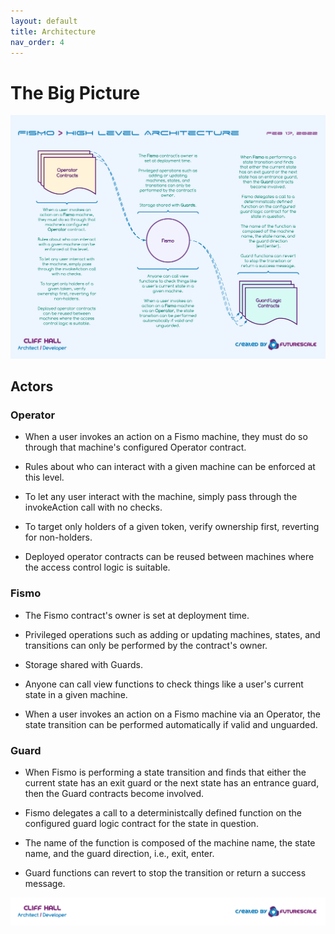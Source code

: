 ```yaml
---
layout: default
title: Architecture
nav_order: 4
---
```

# The Big Picture
![The Big Picture](images/FismoHighLevelArch.png)

## Actors
### Operator
* When a user invokes an action on a Fismo machine, they must do so through that machine's configured Operator contract.

* Rules about who can interact with a given machine can be enforced at this level.  

* To let any user interact with the machine, simply pass through the invokeAction call with no checks.

* To target only holders of a given token, verify ownership first, reverting for non-holders.

* Deployed operator contracts can be reused between machines where the access control logic is suitable.

### Fismo

* The Fismo contract's owner is set at deployment time. 

* Privileged operations such as adding or updating machines, states, and transitions can only be performed by the contract's owner.

* Storage shared with Guards.

* Anyone can call view functions to check things like a user's current state in a given machine.

* When a user invokes an action on a Fismo machine via an Operator, the state transition can be performed automatically if valid and unguarded.

### Guard

* When Fismo is performing a state transition and finds that either the current state has an exit guard or the next state has an entrance guard, then the Guard contracts become involved.

* Fismo delegates a call to a deterministcally defined function on the configured guard logic contract for the state in question. 

* The name of the function is composed of the machine name, the state name, and the guard direction, i.e., exit, enter.

* Guard functions can revert to stop the transition or return a success message. 

[![Created by Futurescale](images/created-by.png)](https://futurescale.com)